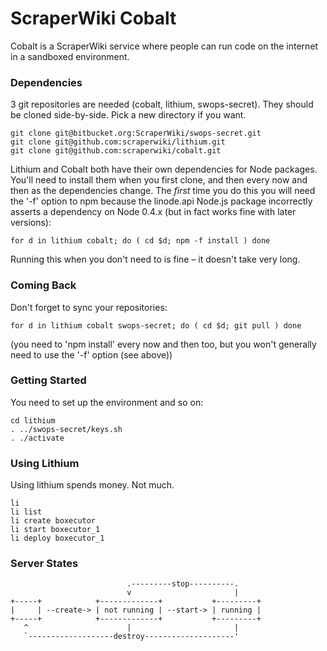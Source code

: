 # ScraperWiki Cobalt #

Cobalt is a ScraperWiki service where people can run code on the
internet in
a sandboxed environment.

### Dependencies ###

3 git repositories are needed (cobalt, lithium, swops-secret).
They should be cloned side-by-side.  Pick a new directory if you want.

    git clone git@bitbucket.org:ScraperWiki/swops-secret.git
    git clone git@github.com:scraperwiki/lithium.git
    git clone git@github.com:scraperwiki/cobalt.git
    
Lithium and Cobalt both have their own dependencies for Node
packages. You'll need to install them when you first clone, and then
every now and then as the dependencies change.  The *first* time
you do this you will need the '-f' option to npm because the
linode.api Node.js package incorrectly asserts a dependency on
Node 0.4.x (but in fact works fine with later versions):

    for d in lithium cobalt; do ( cd $d; npm -f install ) done
    
Running this when you don't need to is fine – it doesn't take very long.

### Coming Back ###

Don't forget to sync your repositories:

    for d in lithium cobalt swops-secret; do ( cd $d; git pull ) done

(you need to 'npm install' every now and then too, but you won't
generally need to use the '-f' option (see above))

### Getting Started ###

You need to set up the environment and so on:
    
    cd lithium
    . ../swops-secret/keys.sh
    . ./activate

### Using Lithium ###

Using lithium spends money.  Not much.

    li
    li list
    li create boxecutor
    li start boxecutor_1
    li deploy boxecutor_1

### Server States ###

                              .---------stop----------.
                              v                       |
    +-----+            +-------------+           +---------+
    |     | --create-> | not running | --start-> | running |
    +-----+            +-------------+           +---------+
       ^                      |                       |
       `-------------------destroy--------------------'
                            


